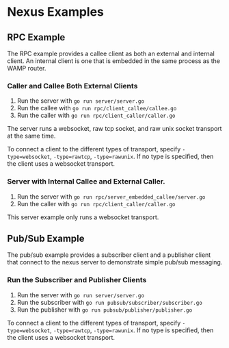 # Nexus Examples

## RPC Example

The RPC example provides a callee client as both an external and internal client.  An internal client is one that is embedded in the same process as the WAMP router.

### Caller and Callee Both External Clients

1. Run the server with `go run server/server.go`
2. Run the callee with `go run rpc/client_callee/callee.go`
3. Run the caller with `go run rpc/client_caller/caller.go`

The server runs a websocket, raw tcp socket, and raw unix socket transport at the same time.

To connect a client to the different types of transport, specify `-type=websocket`, `-type=rawtcp`, `-type=rawunix`.  If no type is specified, then the client uses a websocket transport.

### Server with Internal Callee and External Caller.

1. Run the server with `go run rpc/server_embedded_callee/server.go`
2. Run the caller with `go run rpc/client_caller/caller.go`

This server example only runs a websocket transport.

## Pub/Sub Example

The pub/sub example provides a subscriber client and a publisher client that connect to the nexus server to demonstrate simple pub/sub messaging.

### Run the Subscriber and Publisher Clients

1. Run the server with `go run server/server.go`
2. Run the subscriber with `go run pubsub/subscriber/subscriber.go`
3. Run the publisher with `go run pubsub/publisher/publisher.go`

To connect a client to the different types of transport, specify `-type=websocket`, `-type=rawtcp`, `-type=rawunix`.  If no type is specified, then the client uses a websocket transport.
